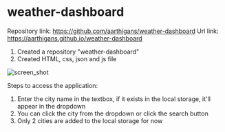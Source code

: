 # weather-dashboard

Repository link: https://github.com/aarthigans/weather-dashboard
Url link: https://aarthigans.github.io/weather-dashboard

1. Created a repository "weather-dashboard"
2. Created HTML, css, json and js file

![screen_shot]()

Steps to access the application:

1. Enter the city name in the textbox, if it exists in the local storage, it'll appear in the dropdown
2. You can click the city from the dropdown or click the search button
3. Only 2 cities are added to the local storage for now
